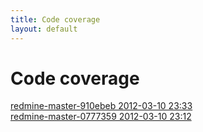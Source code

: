 ```yaml
---
title: Code coverage
layout: default
---
```

# Code coverage

[redmine-master-910ebeb 2012-03-10 23:33](redmine-master-910ebeb)  
[redmine-master-0777359 2012-03-10 23:12](redmine-master-0777359)  
